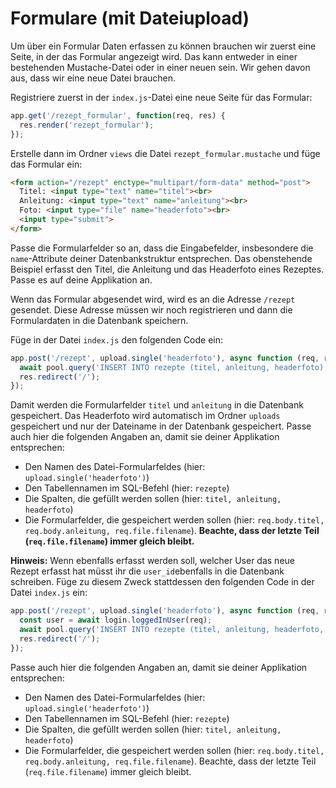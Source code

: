 # Formulare (mit Dateiupload)

Um über ein Formular Daten erfassen zu können brauchen wir zuerst eine Seite, in der das Formular angezeigt wird. Das kann entweder in einer bestehenden Mustache-Datei oder in einer neuen sein.
Wir gehen davon aus, dass wir eine neue Datei brauchen.

Registriere zuerst in der `index.js`-Datei eine neue Seite für das Formular:

```js
app.get('/rezept_formular', function(req, res) {
  res.render('rezept_formular');
});
```

Erstelle dann im Ordner `views` die Datei `rezept_formular.mustache` und füge das Formular ein:

```html
<form action="/rezept" enctype="multipart/form-data" method="post">
  Titel: <input type="text" name="titel"><br>
  Anleitung: <input type="text" name="anleitung"><br>
  Foto: <input type="file" name="headerfoto"><br>
  <input type="submit">
</form>
```

Passe die Formularfelder so an, dass die Eingabefelder, insbesondere die `name`-Attribute deiner Datenbankstruktur entsprechen. Das obenstehende Beispiel erfasst den Titel, die Anleitung und das Headerfoto eines Rezeptes. Passe es auf deine Applikation an.

Wenn das Formular abgesendet wird, wird es an die Adresse `/rezept` gesendet. Diese Adresse müssen wir noch registrieren und dann die Formulardaten in die Datenbank speichern.

Füge in der Datei `index.js` den folgenden Code ein:

```js
app.post('/rezept', upload.single('headerfoto'), async function (req, res) {
  await pool.query('INSERT INTO rezepte (titel, anleitung, headerfoto) VALUES ($1, $2, $3)', [req.body.titel, req.body.anleitung, req.file.filename]);
  res.redirect('/');
});
```

Damit werden die Formularfelder `titel` und `anleitung` in die Datenbank gespeichert. Das Headerfoto wird automatisch im Ordner `uploads` gespeichert und nur der Dateiname in der Datenbank gespeichert. Passe auch hier die folgenden Angaben an, damit sie deiner Applikation entsprechen:

* Den Namen des Datei-Formularfeldes (hier: `upload.single('headerfoto')`)
* Den Tabellennamen im SQL-Befehl (hier: `rezepte`)
* Die Spalten, die gefüllt werden sollen (hier: `titel, anleitung, headerfoto`)
* Die Formularfelder, die gespeichert werden sollen (hier: `req.body.titel, req.body.anleitung, req.file.filename`). **Beachte, dass der letzte Teil (`req.file.filename`) immer gleich bleibt.**

**Hinweis:** Wenn ebenfalls erfasst werden soll, welcher User das neue Rezept erfasst hat müsst ihr die `user_id`ebenfalls in die Datenbank schreiben. Füge zu diesem Zweck stattdessen den folgenden Code in der Datei `index.js` ein: 

```js
app.post('/rezept', upload.single('headerfoto'), async function (req, res) {
  const user = await login.loggedInUser(req);
  await pool.query('INSERT INTO rezepte (titel, anleitung, headerfoto, user_id) VALUES ($1, $2, $3, $4)', [req.body.titel, req.body.anleitung, req.file.filename, user.id]);
  res.redirect('/');
});
```

Passe auch hier die folgenden Angaben an, damit sie deiner Applikation entsprechen:

* Den Namen des Datei-Formularfeldes (hier: `upload.single('headerfoto')`)
* Den Tabellennamen im SQL-Befehl (hier: `rezepte`)
* Die Spalten, die gefüllt werden sollen (hier: `titel, anleitung, headerfoto`)
* Die Formularfelder, die gespeichert werden sollen (hier: `req.body.titel, req.body.anleitung, req.file.filename`). Beachte, dass der letzte Teil (`req.file.filename`) immer gleich bleibt.

